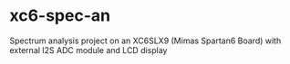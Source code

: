 # xc6-spec-an

Spectrum analysis project on an XC6SLX9 (Mimas Spartan6 Board) with external I2S ADC module and LCD display
